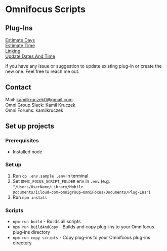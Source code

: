 # Omnifocus Scripts

## Plug-Ins 

[Estimate Days](./scripts/estimateDays)\
[Estimate Time](./scripts/estimateTime)\
[Linking](./scripts/linking/)\
[Update Dates And Time](./scripts/updateDatesAndTime/)

If you have any issue or suggestion to update existing plug-in or create the new one. Feel free to reach me out.

## Contact

Mail: kamilkruczek0@gmail.com\
Omni Group Slack: Kamil Kruczek\
Omni Forums: kamilkruczek

## Set up projects

### Prerequisites
- Installed node

### Set up 

1. Run `cp .env.sample .env` in terminal
2. Set `OMNI_FOCUS_SCRIPT_FOLDER` env in `.env` (e.g. `"/Users/UserName/Library/Mobile Documents/iCloud~com~omnigroup~OmniFocus/Documents/Plug-Ins"`)
3. Run `npm install`

### Scripts
- `npm run build` - Builds all scripts
- `npm run buildAndCopy` - Builds and copy plug-ins to your Omnifocus plug-ins directory
- `npm run copy-scripts` - Copy plug-ins to your Omnifcous plug-ins directory
